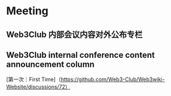 # Meeting
## Web3Club 内部会议内容对外公布专栏
## Web3Club internal conference content announcement column

[第一次｜First Time]（https://github.com/Web3-Club/Web3wiki-Website/discussions/72）
